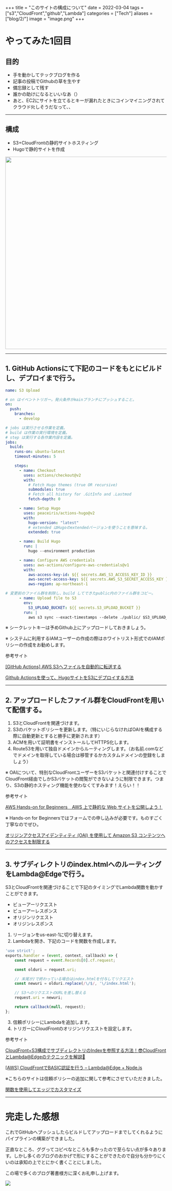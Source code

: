 +++
title = "このサイトの構成について"
date  = 2022-03-04
tags  = ["s3","CloudFront","github","Lambda"]
categories = ["Tech"]
aliases = ["blog/2/"]
image = "image.png"
+++

# やってみた1回目
## 目的
* 手を動かしてテックブログを作る
* 記事の投稿でGithubの草を生やす
* 備忘録として残す
* 誰かの助けになるといいなあ（）
* あと、EC2にサイトを立てるとキーが漏れたときにコインマイニングされてクラウドﾀﾋしそうだなって、、

---

## 構成
* S3+CloudFrontの静的サイトホスティング
* Hugoで静的サイトを作成

<img src="image.png" width="600">


---
## 1. GitHub Actionsにて下記のコードをもとにビルドし、デプロイまで行う。
```yaml
name: S3 Upload

# on はイベントトリガー。発火条件がmainブランチにプッシュすること。
on:
  push:
    branches:
      - develop

# jobs は実行させる作業を定義。
# build は作業の実行環境を定義。
# step は実行する各作業内容を定義。
jobs:
  build:
    runs-on: ubuntu-latest
    timeout-minutes: 5

    steps:
      - name: Checkout
        uses: actions/checkout@v2
        with:
          # Fetch Hugo themes (true OR recursive)
          submodules: true
          # Fetch all history for .GitInfo and .Lastmod
          fetch-depth: 0

      - name: Setup Hugo
        uses: peaceiris/actions-hugo@v2
        with:
          hugo-version: "latest"
          # extended はHugoのextendedバージョンを使うことを意味する。
          extended: true

      - name: Build Hugo
        run: |
          hugo --environment production

      - name: Configure AWS credentials
        uses: aws-actions/configure-aws-credentials@v1
        with:
          aws-access-key-id: ${{ secrets.AWS_S3_ACCESS_KEY_ID }}
          aws-secret-access-key: ${{ secrets.AWS_S3_SECRET_ACCESS_KEY }}
          aws-region: ap-northeast-1

# 変更前のファイル群を削除し、build してできたpublic内のファイル群をコピー。
      - name: Upload file to S3
        env:
          S3_UPLOAD_BUCKET: ${{ secrets.S3_UPLOAD_BUCKET }}
        run: |
          aws s3 sync --exact-timestamps --delete ./public/ $S3_UPLOAD_BUCKET/

```
※ シークレットキーは予めGithub上にアップロードしておきましょう。

※ システムに利用するIAMユーザーの作成の際はホワイトリスト形式でのIAMポリシーの作成をお勧めします。

参考サイト

[[GitHub Actions] AWS S3へファイルを自動的に転送する](https://blog.katsubemakito.net/git/actions-awss3)

[Github Actionsを使って、HugoサイトをS3にデプロイする方法](https://note.com/yiio/n/n246f58a71c1e)

---
## 2. アップロードしたファイル群をCloudFrontを用いて配信する。

1. S3とCloudFrontを関連づけます。
2. S3のバケットポリシーを更新します。（特にいじらなければOAIを構成する際に自動更新とすると勝手に更新されます）
3. ACMを用いて証明書をインストールしてHTTPS化します。
4. Route53を用いて独自ドメインからルーティングします。（お名前.comなどでドメインを取得している場合は移管するかカスタムドメインの登録をしましょう）

※ OAIについて、特別なCloudFrontユーザーをS3バケットと関連付けすることでCloudFront経由でしかS3バケットの閲覧ができないように制限できます。つまり、S3の静的ホスティング機能を使わなくてすみます！えらい！！

参考サイト

[AWS Hands-on for Beginners　AWS 上で静的な Web サイトを公開しよう！](https://pages.awscloud.com/JAPAN-event-OE-Hands-on-for-Beginners-StaticWebsiteHosting-2020-reg-event-LP.html?trk=aws_introduction_page)

※ Hands-on for Beginnersではフォームでの申し込みが必要です。ものすごく丁寧なのでぜひ。

[オリジンアクセスアイデンティティ (OAI) を使用して Amazon S3 コンテンツへのアクセスを制限する](https://docs.aws.amazon.com/ja_jp/AmazonCloudFront/latest/DeveloperGuide/private-content-restricting-access-to-s3.html)

---

## 3. サブディレクトリのindex.htmlへのルーティングをLambda@Edgeで行う。

S3とCloudFrontを関連づけることで下記のタイミングでLambda関数を動かすことができます。
* ビューアーリクエスト
* ビューアーレスポンス
* オリジンリクエスト
* オリジンレスポンス

1. リージョンをus-east-1に切り替えます。
2. Lambdaを開き、下記のコードを関数を作成します。
```js
'use strict';
exports.handler = (event, context, callback) => {
    const request = event.Records[0].cf.request;

    const olduri = request.uri;

    // 末尾が/で終わっている場合はindex.htmlを付与してリクエスト
    const newuri = olduri.replace(/\/$/, '\/index.html');

    // S3へのリクエストのURLを差し替える
    request.uri = newuri;

    return callback(null, request);
};
```
3. 信頼ポリシーにLambdaを追加します。
4. トリガーにCloudFrontのオリジンリクエストを設定します。

参考サイト

[CloudFront+S3構成でサブディレクトリのIndexを参照する方法！😎CloudFrontとLambda@Edgeのテクニックを解説🚀](https://www.ragate.co.jp/blog/articles/5446)

[[AWS] CloudFrontでBASIC認証を行う – Lambda@Edge + Node.js](https://blog.katsubemakito.net/aws/cloudfront-basicauth)

※こちらのサイトは信頼ポリシーの追加に関して参考にさせていただきました。

[関数を使用してエッジでカスタマイズ](https://docs.aws.amazon.com/ja_jp/AmazonCloudFront/latest/DeveloperGuide/edge-functions.html)

---

# 完走した感想

これでGitHubへプッシュしたらビルドしてアップロードまでしてくれるようにパイプラインの構築ができました。

正直なところ、ググってコピペなところも多かったので至らない点が多々あります。しかし多くのブログのおかげで形にすることができたので自分も分かりにくいのは承知の上でとにかく書くことにしました。

この場で多くのブログ著書様方に深くお礼申し上げます。

<img src="./osewani.jpg">